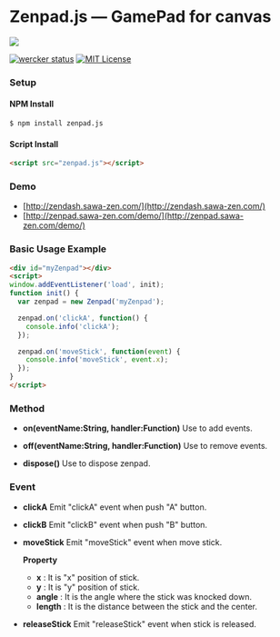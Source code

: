 # Zenpad.js — GamePad for canvas

![](https://github.com/sawa-zen/zenpad.js/wiki/images/zenpad_readme.png)

[![wercker status](https://app.wercker.com/status/6764b7988a279822959e792434e70223/s/master "wercker status")](https://app.wercker.com/project/byKey/6764b7988a279822959e792434e70223)
[![MIT License](http://img.shields.io/badge/license-MIT-blue.svg?style=flat)](LICENSE)

### Setup

#### NPM Install

```bash
$ npm install zenpad.js
```

#### Script Install

```html
<script src="zenpad.js"></script>
```

### Demo

- [http://zendash.sawa-zen.com/](http://zendash.sawa-zen.com/)
- [http://zenpad.sawa-zen.com/demo/](http://zenpad.sawa-zen.com/demo/)

### Basic Usage Example

```html
<div id="myZenpad"></div>
<script>
window.addEventListener('load', init);
function init() {
  var zenpad = new Zenpad('myZenpad');

  zenpad.on('clickA', function() {
    console.info('clickA');
  });

  zenpad.on('moveStick', function(event) {
    console.info('moveStick', event.x);
  });
}
</script>
```

### Method

- **on(eventName:String, handler:Function)**
Use to add events.

- **off(eventName:String, handler:Function)**
Use to remove events.

- **dispose()**
Use to dispose zenpad.

### Event

- **clickA**
Emit "clickA" event when push "A" button.

- **clickB**
Emit "clickB" event when push "B" button.

- **moveStick**
Emit "moveStick" event when move stick.

  **Property**
  - **x** : It is "x" position of stick.
  - **y** : It is "y" position of stick.
  - **angle** : It is the angle where the stick was knocked down.
  - **length** : It is the distance between the stick and the center.

- **releaseStick**
Emit "releaseStick" event when stick is released.
